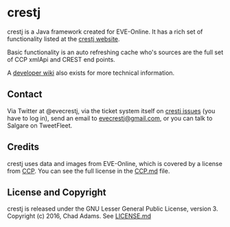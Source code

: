 # crestj #

crestj is a Java framework created for EVE-Online.  It has a rich set of functionality listed at the [crestj website](https://timpanogos.github.io/crestj/ "crestj website").

Basic functionality is an auto refreshing cache who's sources are the full set of CCP xmlApi and CREST end points.

A [developer wiki](https://github.com/timpanogos/crestj/wiki "developer wiki") also exists for more technical information.

## Contact ##

Via Twitter at @evecrestj, via the ticket system itself on 
[crestj issues](https://github.com/timpanogos/crestj/issues "crestj issues") (you have to log in), send an email to evecrestj@gmail.com, or you can talk to Salgare on TweetFleet.

## Credits ##

crestj uses data and images from EVE-Online, which is covered by a license from [CCP](https://www.ccpgames.com/ "CCP"). You can see the full license in the [CCP.md](CCP.md "CCP.md") file.

## License and Copyright ##
crestj is released under the GNU Lesser General Public License, version 3. Copyright (c) 2016, Chad Adams.  See [LICENSE.md](LICENSE.md "LICENSE.md")


